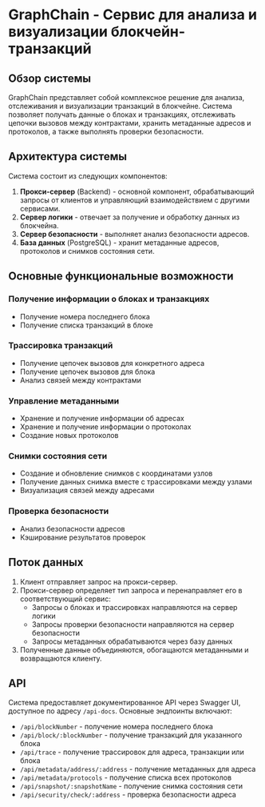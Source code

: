 
# GraphChain - Сервис для анализа и визуализации блокчейн-транзакций

## Обзор системы

GraphChain представляет собой комплексное решение для анализа, отслеживания и визуализации транзакций в блокчейне. Система позволяет получать данные о блоках и транзакциях, отслеживать цепочки вызовов между контрактами, хранить метаданные адресов и протоколов, а также выполнять проверки безопасности.

## Архитектура системы

Система состоит из следующих компонентов:

1. **Прокси-сервер** (Backend) - основной компонент, обрабатывающий запросы от клиентов и управляющий взаимодействием с другими сервисами.
2. **Сервер логики** - отвечает за получение и обработку данных из блокчейна.
3. **Сервер безопасности** - выполняет анализ безопасности адресов.
4. **База данных** (PostgreSQL) - хранит метаданные адресов, протоколов и снимков состояния сети.

## Основные функциональные возможности

### Получение информации о блоках и транзакциях
- Получение номера последнего блока
- Получение списка транзакций в блоке

### Трассировка транзакций
- Получение цепочек вызовов для конкретного адреса
- Получение цепочек вызовов для блока
- Анализ связей между контрактами

### Управление метаданными
- Хранение и получение информации об адресах
- Хранение и получение информации о протоколах
- Создание новых протоколов

### Снимки состояния сети
- Создание и обновление снимков с координатами узлов
- Получение данных снимка вместе с трассировками между узлами
- Визуализация связей между адресами

### Проверка безопасности
- Анализ безопасности адресов
- Кэширование результатов проверок

## Поток данных

1. Клиент отправляет запрос на прокси-сервер.
2. Прокси-сервер определяет тип запроса и перенаправляет его в соответствующий сервис:
   - Запросы о блоках и трассировках направляются на сервер логики
   - Запросы проверки безопасности направляются на сервер безопасности
   - Запросы метаданных обрабатываются через базу данных
3. Полученные данные объединяются, обогащаются метаданными и возвращаются клиенту.

## API

Система предоставляет документированное API через Swagger UI, доступное по адресу `/api-docs`. Основные эндпоинты включают:

- `/api/blockNumber` - получение номера последнего блока
- `/api/block/:blockNumber` - получение транзакций для указанного блока
- `/api/trace` - получение трассировок для адреса, транзакции или блока
- `/api/metadata/address/:address` - получение метаданных для адреса
- `/api/metadata/protocols` - получение списка всех протоколов
- `/api/snapshot/:snapshotName` - получение снимка состояния сети
- `/api/security/check/:address` - проверка безопасности адреса
